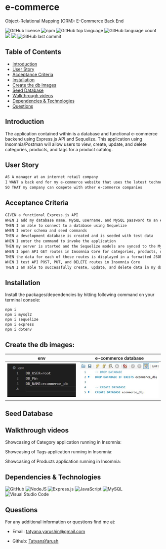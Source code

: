 # e-commerce
Object-Relational Mapping (ORM): E-Commerce Back End

![GitHub license](https://img.shields.io/badge/license-MIT-blue.svg)
![npm](https://img.shields.io/npm/v/npm?color=orange&logo=npm)
![GitHub top language](https://img.shields.io/github/languages/top/TatyanaYarush/e-commerce?color=yellow&logo=javascript&logoColor=green)
![GitHub language count](https://img.shields.io/github/languages/count/TatyanaYarush/e-commerce)
 <img src="https://img.shields.io/badge/Sequelize-blue"  />
 <img src="https://img.shields.io/badge/dotenv-green" />
 ![GitHub last commit](https://img.shields.io/github/last-commit/TatyanaYarush/e-commerce)

 ## Table of Contents
- [Introduction](#introduction)
- [User Story](#user-story)
- [Acceptance Criteria](#acceptance-criteria)
- [Installation](#installation)
- [Create the db images](#create-the-db-images)
- [Seed Database](#seed-database)
- [Walkthrough videos](#walkthrough-videos)
- [Dependencies & Technologies](#Dependencies-&-technologies)
- [Questions](#questions)


## Introduction
The application contained within is a database and functional e-commerce backend using Express.js API and Sequelize.
This application using Insomnia/Postman will allow users to view, create, update, and delete categories, products, and tags for a product catalog.

## User Story

```md
AS A manager at an internet retail company
I WANT a back end for my e-commerce website that uses the latest technologies
SO THAT my company can compete with other e-commerce companies
```

## Acceptance Criteria

```md
GIVEN a functional Express.js API
WHEN I add my database name, MySQL username, and MySQL password to an environment variable file
THEN I am able to connect to a database using Sequelize
WHEN I enter schema and seed commands
THEN a development database is created and is seeded with test data
WHEN I enter the command to invoke the application
THEN my server is started and the Sequelize models are synced to the MySQL database
WHEN I open API GET routes in Insomnia Core for categories, products, or tags
THEN the data for each of these routes is displayed in a formatted JSON
WHEN I test API POST, PUT, and DELETE routes in Insomnia Core
THEN I am able to successfully create, update, and delete data in my database
```

## Installation
Install the packages/dependencies by hitting following command on your terminal console:

```
npm i
npm i mysql2
npm i sequelize
npm i express
npm i dotenv 

```

## Create the db images:

env           |  e-commerce database
:-------------------------:|:-------------------------:
![](images\env.JPG)  |  ![](images\ecommerce_db.JPG)
       

## Seed Database



## Walkthrough videos

Showcasing of Category application running in Insomnia:

Showcasing of Tags application running in Insomnia:

Showcasing of Products application running in Insomnia:


## Dependencies & Technologies

<p>
<img alt="GitHub" src="https://img.shields.io/badge/github-%23121011.svg?&style=for-the-badge&logo=github&logoColor=white"/>
<img alt="NodeJS" src="https://img.shields.io/badge/node.js-%2343853D.svg?&style=for-the-badge&logo=node.js&logoColor=white"/>
<img alt="Express.js" src="https://img.shields.io/badge/express.js-%23404d59.svg?&style=for-the-badge"/>
<img alt="JavaScript" src="https://img.shields.io/badge/javascript-%23323330.svg?&style=for-the-badge&logo=javascript&logoColor=%23F7DF1E"/>
<img alt="MySQL" src="https://img.shields.io/badge/mysql-%2300f.svg?&style=for-the-badge&logo=mysql&logoColor=white"/>

<img alt="Visual Studio Code" src="https://img.shields.io/badge/VisualStudioCode-0078d7.svg?&style=for-the-badge&logo=visual-studio-code&logoColor=white"/>
</p>


 ## Questions
 For any additional information or questions find me at:

 - Email: [tatyana.yarushin@gmail.com](mailto:tatyana.yarushin@gmail.com)
 
 - Github: [TatyanaYarush](https://github.com/TatyanaYarush)


